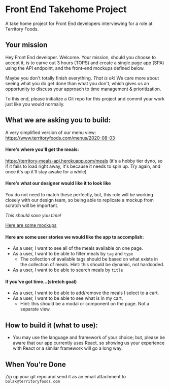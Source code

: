 # Front End Takehome Project
A take home project for Front End developers interviewing for a role at Territory Foods.

## Your mission
Hey Front End developer. Welcome. Your mission, should you choose to accept it, is to carve out 3 hours (TOPS) and create a single page app (SPA) using the API endpoint, and the front-end mockups defined below.

Maybe you don't totally finish everything. _That is ok!_ We care more about seeing what you do get done than what you don't, which gives us an opportunity to discuss your approach to time management & prioritization.

To this end, please initialize a Git repo for this project and commit your work just like you would normally.

## What we are asking you to build:
A very simplified version of our menu view: https://www.territoryfoods.com/menus/2020-08-03

#### Here's where you'll get the meals:
https://territory-meals-api.herokuapp.com/meals
(it's a hobby tier dyno, so if it fails to load right away, it's because it needs to spin up. Try again, and once it's up it'll stay awake for a while)

#### Here's what our designer would like it to look like
You do not need to match these perfectly, but, this role will be working closely with our design team, so being able to replicate a mockup from scratch will be important.

_This should save you time!_

[Here are some mockups](https://www.figma.com/file/xGLKFAHDKoEODwpYPWQPoj/Code-Challenge?node-id=2%3A904)

#### Here are some user stories we would like the app to accomplish:
 - As a user, I want to see all of the meals available on one page.
 - As a user, I want to be able to filter meals by `tag` and `type`
   - The collection of available tags should be based on what exists in the collection of meals. Hint: this should be dynamic, not hardcoded.
 - As a user, I want to be able to search meals by `title`

#### If you've got time...(stretch goal)
 - As a user, I want to be able to add/remove the meals I select to a cart.
 - As a user, I want to be able to see what is in my cart.
   - Hint: this should be a modal or component on the page. Not a separate view.
   
## How to build it (what to use):
 - You may use the language and framework of your choice; but, please be aware that our app currently uses React, so showing us your experience with React or a similar framework will go a long way.

## When You're Done
Zip up your git repo and send it as an email attachment to `bolak@territoryfoods.com`
